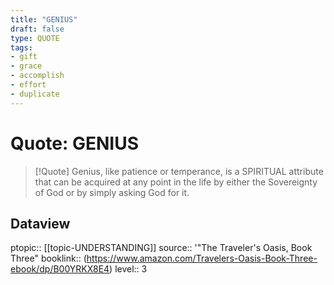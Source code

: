 ```yaml
---
title: "GENIUS"
draft: false
type: QUOTE
tags:
- gift
- grace
- accomplish
- effort
- duplicate
---
```


# Quote: GENIUS
> [!Quote]
> Genius, like patience or temperance, is a SPIRITUAL attribute that can be acquired at any point in the life by either the Sovereignty of God or by simply asking God for it.

## Dataview
ptopic:: [[topic-UNDERSTANDING]]
source:: '"The Traveler's Oasis, Book Three"
booklink:: (https://www.amazon.com/Travelers-Oasis-Book-Three-ebook/dp/B00YRKX8E4)
level:: 3
